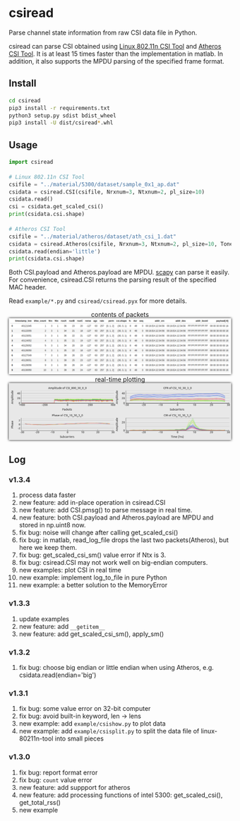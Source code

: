 # csiread

Parse channel state information from raw CSI data file in Python.

csiread can parse CSI obtained using [Linux 802.11n CSI Tool](https://dhalperi.github.io/linux-80211n-csitool/) and [Atheros CSI Tool](https://wands.sg/research/wifi/AtherosCSI/). It is at least 15 times faster than the implementation in matlab. In addition, it also supports the MPDU parsing of the specified frame format.

## Install

```bash
cd csiread
pip3 install -r requirements.txt
python3 setup.py sdist bdist_wheel
pip3 install -U dist/csiread*.whl
```

## Usage

```python
import csiread

# Linux 802.11n CSI Tool
csifile = "../material/5300/dataset/sample_0x1_ap.dat"
csidata = csiread.CSI(csifile, Nrxnum=3, Ntxnum=2, pl_size=10)
csidata.read()
csi = csidata.get_scaled_csi()
print(csidata.csi.shape)

# Atheros CSI Tool
csifile = "../material/atheros/dataset/ath_csi_1.dat"
csidata = csiread.Atheros(csifile, Nrxnum=3, Ntxnum=2, pl_size=10, Tones=56)
csidata.read(endian='little')
print(csidata.csi.shape)
```

Both CSI.payload and Atheros.payload are MPDU. [scapy](https://scapy.net) can parse it easily. For convenience, csiread.CSI returns the parsing result of the specified MAC header.

Read `example/*.py` and `csiread/csiread.pyx` for more details.

<center>contents of packets</center><img style="box-shadow: 0px 0px 5px #000000" src=sample1.png alt='smaple1.png'/>

<center>real-time plotting</center><img style="box-shadow: 0px 0px 5px #000000" src=sample2.png alt='smaple2.png'/>

## Log

### v1.3.4

1. process data faster
2. new feature: add in-place operation in csiread.CSI
3. new feature: add CSI.pmsg() to parse message in real time.
4. new feature: both CSI.payload and Atheros.payload are MPDU and stored in np.uint8 now.
5. fix bug: noise will change after calling get_scaled_csi()
6. fix bug: in matlab, read_log_file drops the last two packets(Atheros), but here we keep them.
7. fix bug: get_scaled_csi_sm() value error if Ntx is 3.
8. fix bug: csiread.CSI may not work well on big-endian computers.
9. new examples: plot CSI in real time
10. new example: implement log_to_file in pure Python
11. new example: a better solution to the MemoryError

### v1.3.3

1. update examples
2. new feature: add `__getitem__`
3. new feature: add get_scaled_csi_sm(), apply_sm()

### v1.3.2

1. fix bug: choose big endian or little endian when using Atheros, e.g. csidata.read(endian='big')

### v1.3.1

1. fix bug: some value error on 32-bit computer
2. fix bug: avoid built-in keyword, len -> lens
3. new example: add `example/csishow.py` to plot data
4. new example: add `example/csisplit.py` to split the data file of linux-80211n-tool into small pieces

### v1.3.0

1. fix bug: report format error
2. fix bug: `count` value error
3. new feature: add suppport for atheros
4. new feature: add processing functions of intel 5300: get_scaled_csi(), get_total_rss()
5. new example
